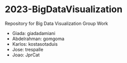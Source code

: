 # 2023-BigDataVisualization
Repository for Big Data Visualization Group Work
- Giada: giadadamiani
- Abdelrahman: gomgoma
- Karlos: kostasotaduis
- Jose: trespalle
- Joao: JprCat
